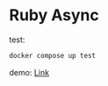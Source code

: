 # Ruby Async

test:

```bash
docker compose up test
```


demo: [Link](https://codesandbox.io/p/github/AlexcastroDev/async-ruby/draft/quizzical-mayer?layout=%257B%2522sidebarPanel%2522%253A%2522EXPLORER%2522%252C%2522rootPanelGroup%2522%253A%257B%2522direction%2522%253A%2522horizontal%2522%252C%2522contentType%2522%253A%2522UNKNOWN%2522%252C%2522type%2522%253A%2522PANEL_GROUP%2522%252C%2522id%2522%253A%2522ROOT_LAYOUT%2522%252C%2522panels%2522%253A%255B%257B%2522type%2522%253A%2522PANEL_GROUP%2522%252C%2522contentType%2522%253A%2522UNKNOWN%2522%252C%2522direction%2522%253A%2522vertical%2522%252C%2522id%2522%253A%2522clwl6nucn00073x5xzcj4jq1i%2522%252C%2522sizes%2522%253A%255B70%252C30%255D%252C%2522panels%2522%253A%255B%257B%2522type%2522%253A%2522PANEL_GROUP%2522%252C%2522contentType%2522%253A%2522EDITOR%2522%252C%2522direction%2522%253A%2522horizontal%2522%252C%2522id%2522%253A%2522EDITOR%2522%252C%2522panels%2522%253A%255B%257B%2522type%2522%253A%2522PANEL%2522%252C%2522contentType%2522%253A%2522EDITOR%2522%252C%2522id%2522%253A%2522clwl6nucm00023x5x5sk22ax6%2522%257D%255D%257D%252C%257B%2522type%2522%253A%2522PANEL_GROUP%2522%252C%2522contentType%2522%253A%2522SHELLS%2522%252C%2522direction%2522%253A%2522horizontal%2522%252C%2522id%2522%253A%2522SHELLS%2522%252C%2522panels%2522%253A%255B%257B%2522type%2522%253A%2522PANEL%2522%252C%2522contentType%2522%253A%2522SHELLS%2522%252C%2522id%2522%253A%2522clwl6nucm00053x5xy3aqyn3g%2522%257D%255D%252C%2522sizes%2522%253A%255B100%255D%257D%255D%257D%252C%257B%2522type%2522%253A%2522PANEL_GROUP%2522%252C%2522contentType%2522%253A%2522DEVTOOLS%2522%252C%2522direction%2522%253A%2522vertical%2522%252C%2522id%2522%253A%2522DEVTOOLS%2522%252C%2522panels%2522%253A%255B%257B%2522type%2522%253A%2522PANEL%2522%252C%2522contentType%2522%253A%2522DEVTOOLS%2522%252C%2522id%2522%253A%2522clwl6nucm00063x5xdbvvgyxk%2522%257D%255D%252C%2522sizes%2522%253A%255B100%255D%257D%255D%252C%2522sizes%2522%253A%255B50%252C50%255D%257D%252C%2522tabbedPanels%2522%253A%257B%2522clwl6nucm00023x5x5sk22ax6%2522%253A%257B%2522tabs%2522%253A%255B%257B%2522id%2522%253A%2522clwl6nucm00013x5xbyk06q8l%2522%252C%2522mode%2522%253A%2522permanent%2522%252C%2522type%2522%253A%2522FILE%2522%252C%2522filepath%2522%253A%2522%252FREADME.md%2522%257D%255D%252C%2522id%2522%253A%2522clwl6nucm00023x5x5sk22ax6%2522%252C%2522activeTabId%2522%253A%2522clwl6nucm00013x5xbyk06q8l%2522%257D%252C%2522clwl6nucm00063x5xdbvvgyxk%2522%253A%257B%2522id%2522%253A%2522clwl6nucm00063x5xdbvvgyxk%2522%252C%2522activeTabId%2522%253A%2522clwl6ojyp00263x5xq5e8lhm9%2522%252C%2522tabs%2522%253A%255B%257B%2522type%2522%253A%2522ENV_SETUP%2522%252C%2522id%2522%253A%2522clwl6ojyp00263x5xq5e8lhm9%2522%252C%2522mode%2522%253A%2522permanent%2522%257D%255D%257D%252C%2522clwl6nucm00053x5xy3aqyn3g%2522%253A%257B%2522tabs%2522%253A%255B%257B%2522id%2522%253A%2522clwl6nucm00033x5xt2taehev%2522%252C%2522mode%2522%253A%2522permanent%2522%252C%2522type%2522%253A%2522TERMINAL%2522%252C%2522shellId%2522%253A%2522clwl3d0zl000fdjg405tr8zal%2522%257D%252C%257B%2522id%2522%253A%2522clwl6nucm00043x5xnkze2aga%2522%252C%2522mode%2522%253A%2522permanent%2522%252C%2522type%2522%253A%2522TERMINAL%2522%252C%2522shellId%2522%253A%2522clwl55qfd000kdjg465mra3ki%2522%257D%255D%252C%2522id%2522%253A%2522clwl6nucm00053x5xy3aqyn3g%2522%252C%2522activeTabId%2522%253A%2522clwl6nucm00033x5xt2taehev%2522%257D%257D%252C%2522showDevtools%2522%253Atrue%252C%2522showShells%2522%253Atrue%252C%2522showSidebar%2522%253Atrue%252C%2522sidebarPanelSize%2522%253A15%257D)
